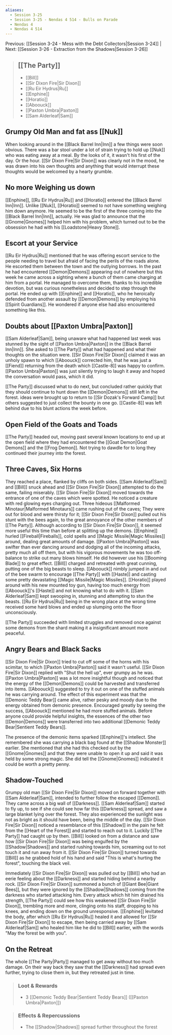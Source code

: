 ```yaml
---
aliases:
  - Session 3-25
  - Session 3-25 - Nendas 4 514 - Bulls on Parade
  - Nendas 4
  - Nendas 4 514
---
```

Previous: [[Session 3-24 - Mess with the Debt Collectors|Session 3-24]] | Next: [[Session 3-26 - Extraction from the Shadows|Session 3-26]]

> ## [[The Party]]
> 
> - [[Bill]]
> - [[Sir Dixon Fire|Sir Dixon]]
> - [[Ru Eir Hydrus|Ru]]
> - [[Enphine]]
> - [[Horatio]]
> - [[Aboouck]]
> - [[Paxton Umbra|Paxton]]
> - [[Sam Alderleaf|Sam]]

## Grumpy Old Man and fat ass [[Nuk]]
When looking around in the [[Black Barrel Inn|Inn]] a few things were soon obvious. There was a bar stool under a lot of strain trying to hold up [[Nuk]] who was eating away at a meal. By the looks of it, it wasn't his first of the day. Or the hour.
[[Sir Dixon Fire|Sir Dixon]] was clearly not in the mood, he was drawn into his own thoughts and anything that would interrupt these thoughts would be welcomed by a hearty grumble.
## No more Weighing us down
[[Enphine]], [[Ru Eir Hydrus|Ru]] and [[Horatio]] entered the [[Black Barrel Inn|Inn]]. Unlike [[Nuk]], [[Horatio]] seemed to not have something weighing him down anymore. He seemed to be the first of the three coming into the [[Black Barrel Inn|Inn]], actually. He was glad to announce that the [[Gnome|Gnomes]] helped him with his problem, which turned out to be the obsession he had with his [[Loadstone|Heavy Stone]].

## Escort at your Service
[[Ru Eir Hydrus|Ru]] mentioned that he was offering escort service to the people needing to travel but afraid of facing the perils of the roads alone. He escorted them between the town and the outlying borrows. In the past he had encountered [[Demon|Demons]] appearing out of nowhere but this week he came across a sighting where a bunch of them came charging at him from a portal. He managed to overcome them, thanks to his incredible devotion, but was curious nonetheless and decided to step through the portal. He ended up with [[Enphine]] and [[Horatio]], who he heroically defended from another assault by [[Demon|Demons]] by employing his [[Spirit Guardians]]. He wondered if anyone else had also encountered something like this.
## Doubts about [[Paxton Umbra|Paxton]]
[[Sam Alderleaf|Sam]], being unaware what had happened last week was stunned by the sight of [[Paxton Umbra|Paxton]] in the [[Black Barrel Inn|Inn]]. She asked to [[The Party]] what had happened and what their thoughts on the situation were. [[Sir Dixon Fire|Sir Dixon]] claimed it was an unholy spawn to which [[Aboouck]] corrected him, that he was just a [[Fiend]] returning from the death which [[Castle-8]] was happy to confirm. [[Paxton Umbra|Paxton]] was just silently trying to laugh it away and hoped the conversation would pass, which it did.

[[The Party]] discussed what to do next, but concluded rather quickly that they should continue to hunt down the [[Demon|Demons]] still left in the forest. ideas were brought up to return to [[Sir Dozak's Forward Camp]] but others suggested to just collect the bounty in one go. [[Castle-8]] was left behind due to his blunt actions the week before.
## Open Field of the Goats and Toads
[[The Party]] headed out, moving past several known locations to end up at the open field where they had encountered the [[Goat Demon|Goat Demons]] and the [[Frog Demon]]. Not trying to dawdle for to long they continued their journey into the forest.
## Three Caves, Six Horns
They reached a place, flanked by cliffs on both sides. [[Sam Alderleaf|Sam]] and [[Bill]] snuck ahead and [[Sir Dixon Fire|Sir Dixon]] attempted to do the same, failing miserably. [[Sir Dixon Fire|Sir Dixon]] moved towards the entrance of one of the caves which were spotted. He noticed a creature with red glowing eyes charging out.
Three hideous [[Malformed Minotaur|Malformed Minotaurs]] came rushing out of the caves; They were out for blood and were thirsty for it; [[Sir Dixon Fire|Sir Dixon]] pulled out his stunt with the bees again, to the great annoyance of the other members of [[The Party]]. Although according to [[Sir Dixon Fire|Sir Dixon]], it seemed more useful this time  than before at splitting up the demons. [[Enphine]] hurled [[Fireball|Fireballs]], cold spells and [[Magic Missile|Magic Missiles]] around, dealing great amounts of damage. [[Paxton Umbra|Paxton]] was swifter than ever dancing around and dodging all of the incoming attacks, pretty much all off them, but with his vigorous movements he was too off-balance to strike out many blows himself. He did however use his [[Booming Blade]] to great effect. [[Bill]] charged and retreated with great cunning, putting one of the big beasts to sleep. [[Aboouck]] nimbly jumped in and out of the bee swarm to encourage [[The Party]] with [[Haste]] and casting some pretty devastating [[Magic Missile|Magic Missiles]]. [[Horatio]] played around with his new mounted toy gun, having too much energy from [[Aboouck]]'s [[Haste]] and not knowing what to do with it. [[Sam Alderleaf|Sam]] kept swooping in, stunning and attempting to stun the beasts. [[Ru Eir Hydrus|Ru]] being in the wrong place at the wrong time received some hard blows and ended up slumping onto the floor unconsciously.

[[The Party]] succeeded with limited struggles and removed once against some demons from the shard making it a insignificant amount more peaceful.
## Angry Bears and Black Sacks
[[Sir Dixon Fire|Sir Dixon]] tried to cut off some of the horns with his scimitar, to which [[Paxton Umbra|Paxton]] said it wasn't useful. [[Sir Dixon Fire|Sir Dixon]] replied with "Shut the hell up", ever grumpy as he was. [[Paxton Umbra|Paxton]] was a lot more insightful though and noticed that the energy of the [[Demon|Demons]] could be harvested and transferred into items. [[Aboouck]] suggested to try it out on one of the stuffed animals he was carrying around. The effect of this experiment was that the [[Demonic Teddy Bear]] came alive, rather pesky and moody due to the energy obtained from demonic presence. Encouraged greatly by seeing the success, [[Aboouck]] mentioned he had more stuffed animals. Before anyone could provide helpful insights, the essences of the other two [[Demon|Demons]] were transferred into two additional [[Demonic Teddy Bear|Sentient Teddy Bears]].

The presence of the demonic items sparked [[Enphine]]'s intellect. She remembered she was carrying a black bag found at the [[Shadow Monster]] earlier. She mentioned that she had this checked out by the [[Gnome|Gnomes]] and that they were unable to open it up and said it was held by some strong magic. She did tell the [[Gnome|Gnomes]] indicated it could be worth a pretty penny.
## Shadow-Touched
Grumpy old man [[Sir Dixon Fire|Sir Dixon]] moved on forward together with [[Sam Alderleaf|Sam]], intended to further follow the escaped [[Demon]]. They came across a big wall of [[Darkness]]. [[Sam Alderleaf|Sam]] started to fly up, to see if she could see how far this [[Darkness]] spread, and saw a large blanket lying over the forest. They also experienced the sunlight was not as bright as it should have been, being the middle of the day. [[Sir Dixon Fire|Sir Dixon]] noticed a resemblance of this [[Shadow]] in the pain he felt from the [[Heart of the Forest]] and started to reach out to it. Luckily [[The Party]] had caught up by then. [[Bill]] looked on from a distance and saw how [[Sir Dixon Fire|Sir Dixon]] was being engulfed by the [[Shadow|Shadows]] and started rushing towards him, screaming out to not touch it and run away from it. [[Sir Dixon Fire|Sir Dixon]] turned towards [[Bill]] as he grabbed hold of his hand and said "This is what's hurting the forest", touching the black veil.

Immediately [[Sir Dixon Fire|Sir Dixon]] was pulled out by [[Bill]] who had an eerie feeling about the [[Darkness]] and started hiding behind a nearby rock. [[Sir Dixon Fire|Sir Dixon]] summoned a bunch of [[Giant Bee|Giant Bees]], but they were ignored by the [[Shadow|Shadows]] coming from the darkness who started attacking him. Every attack which hit him drained his strength, [[The Party]] could see how this weakened [[Sir Dixon Fire|Sir Dixon]], trembling more and more, clinging onto his staff, dropping to his knees, and ending down on the ground unresponsive. [[Enphine]] levitated the body, after which [[Ru Eir Hydrus|Ru]] healed it and allowed for [[Sir Dixon Fire|Sir Dixon]] to escape, then being carried away by [[Sam Alderleaf|Sam]] who healed him like he did to [[Bill]] earlier, with the words "May the forest be with you".
## On the Retreat
The whole [[The Party|Party]] managed to get away without too much damage. On their way back they saw that the [[Darkness]] had spread even further, trying to close them in, but they retreated just in time.

> ### Loot & Rewards
> 
> - 3 [[Demonic Teddy Bear|Sentient Teddy Bears]] ([[Paxton Umbra|Paxton]])

> ### Effects & Repercussions
> 
> - The [[Shadow|Shadows]] spread further throughout the forest
